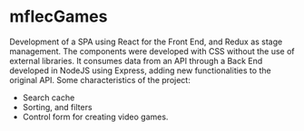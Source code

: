 # mflecGames

Development of a SPA using React for the Front End, and Redux as stage management. The components were developed with CSS without the use of external libraries. It consumes data from an API through a Back End developed in NodeJS using Express, adding new functionalities to the original API. Some characteristics of the project:
- Search cache
- Sorting, and filters
- Control form for creating video games.

